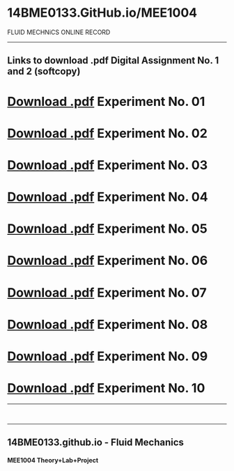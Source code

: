# 14BME0133.GitHub.io/MEE1004
FLUID MECHNiCS ONLINE RECORD


---

## Links to download .pdf Digital Assignment No. 1 and 2 (softcopy)

# [Download .pdf](EX_01.pdf) Experiment No. 01
# [Download .pdf](EX_02.pdf) Experiment No. 02
# [Download .pdf](EX_03.pdf) Experiment No. 03
# [Download .pdf](EX_04.pdf) Experiment No. 04
# [Download .pdf](EX_05.pdf) Experiment No. 05
# [Download .pdf](EX_06.pdf) Experiment No. 06
# [Download .pdf](EX_07.pdf) Experiment No. 07
# [Download .pdf](EX_08.pdf) Experiment No. 08
# [Download .pdf](EX_09.pdf) Experiment No. 09
# [Download .pdf](EX_10.pdf) Experiment No. 10


---

<br>
<hr>

## 14BME0133.github.io - Fluid Mechanics 

#### MEE1004 Theory+Lab+Project
